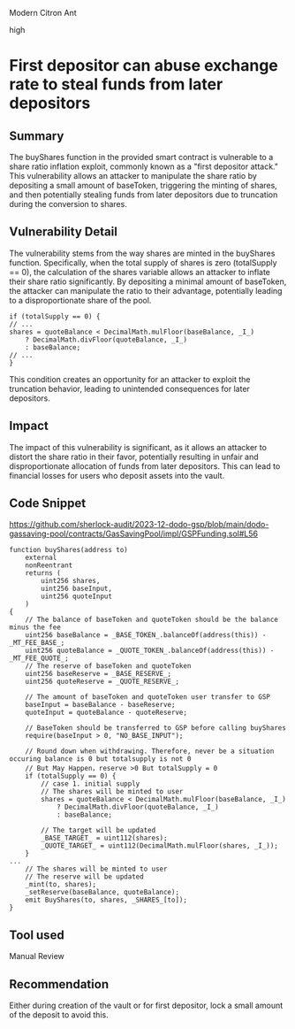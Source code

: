 Modern Citron Ant

high

# First depositor can abuse exchange rate to steal funds from later depositors

## Summary
The buyShares function in the provided smart contract is vulnerable to a share ratio inflation exploit, commonly known as a "first depositor attack." This vulnerability allows an attacker to manipulate the share ratio by depositing a small amount of baseToken, triggering the minting of shares, and then potentially stealing funds from later depositors due to truncation during the conversion to shares.

## Vulnerability Detail
The vulnerability stems from the way shares are minted in the buyShares function. Specifically, when the total supply of shares is zero (totalSupply == 0), the calculation of the shares variable allows an attacker to inflate their share ratio significantly. By depositing a minimal amount of baseToken, the attacker can manipulate the ratio to their advantage, potentially leading to a disproportionate share of the pool.

    if (totalSupply == 0) {
    // ... 
    shares = quoteBalance < DecimalMath.mulFloor(baseBalance, _I_)
        ? DecimalMath.divFloor(quoteBalance, _I_)
        : baseBalance;
    // ... 
    }

This condition creates an opportunity for an attacker to exploit the truncation behavior, leading to unintended consequences for later depositors.


## Impact
The impact of this vulnerability is significant, as it allows an attacker to distort the share ratio in their favor, potentially resulting in unfair and disproportionate allocation of funds from later depositors. This can lead to financial losses for users who deposit assets into the vault.

## Code Snippet
https://github.com/sherlock-audit/2023-12-dodo-gsp/blob/main/dodo-gassaving-pool/contracts/GasSavingPool/impl/GSPFunding.sol#L56 


    function buyShares(address to)
        external
        nonReentrant
        returns (
            uint256 shares,
            uint256 baseInput,
            uint256 quoteInput
        )
    {
        // The balance of baseToken and quoteToken should be the balance minus the fee
        uint256 baseBalance = _BASE_TOKEN_.balanceOf(address(this)) - _MT_FEE_BASE_;
        uint256 quoteBalance = _QUOTE_TOKEN_.balanceOf(address(this)) - _MT_FEE_QUOTE_;
        // The reserve of baseToken and quoteToken
        uint256 baseReserve = _BASE_RESERVE_;
        uint256 quoteReserve = _QUOTE_RESERVE_;

        // The amount of baseToken and quoteToken user transfer to GSP
        baseInput = baseBalance - baseReserve;
        quoteInput = quoteBalance - quoteReserve;

        // BaseToken should be transferred to GSP before calling buyShares
        require(baseInput > 0, "NO_BASE_INPUT");

        // Round down when withdrawing. Therefore, never be a situation occuring balance is 0 but totalsupply is not 0
        // But May Happen，reserve >0 But totalSupply = 0
        if (totalSupply == 0) {
            // case 1. initial supply
            // The shares will be minted to user
            shares = quoteBalance < DecimalMath.mulFloor(baseBalance, _I_)
                ? DecimalMath.divFloor(quoteBalance, _I_)
                : baseBalance;

            // The target will be updated
            _BASE_TARGET_ = uint112(shares);
            _QUOTE_TARGET_ = uint112(DecimalMath.mulFloor(shares, _I_));
        }
    ...
        // The shares will be minted to user
        // The reserve will be updated
        _mint(to, shares);
        _setReserve(baseBalance, quoteBalance);
        emit BuyShares(to, shares, _SHARES_[to]);
    }


## Tool used
Manual Review

## Recommendation
Either during creation of the vault or for first depositor, lock a small amount of the deposit to avoid this.
